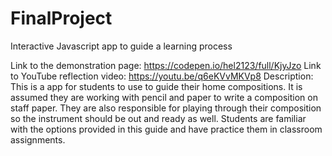 # FinalProject
Interactive Javascript app to guide a learning process

Link to the demonstration page: https://codepen.io/hel2123/full/KjyJzo
Link to YouTube reflection video: https://youtu.be/q6eKVvMKVp8
Description: 
  This is a app for students to use to guide their home compositions. It is assumed they are working with pencil and paper to write a composition on staff paper. They are also responsible for playing through their composition so the instrument should be out and ready as well. Students are familiar with the options provided in this guide and have practice them in classroom assignments. 
